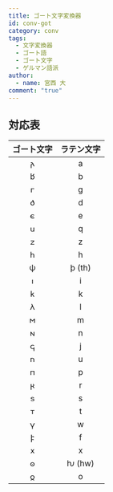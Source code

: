 ```yaml
---
title: ゴート文字変換器
id: conv-got
category: conv
tags:
  - 文字変換器
  - ゴート語
  - ゴート文字
  - ゲルマン語派
author:
  - name: 宮西 大
comment: "true"
---
```

<HLConverter src="/conv/got.tsv" />

## 対応表

|ゴート文字|ラテン文字|
|:---:|:---:|
|𐌰|a|
|𐌱|b|
|𐌲|g|
|𐌳|d|
|𐌴|e|
|𐌵|q|
|𐌶|z|
|𐌷|h|
|𐌸|þ (th)|
|𐌹|i|
|𐌺|k|
|𐌻|l|
|𐌼|m|
|𐌽|n|
|𐌾|j|
|𐌿|u|
|𐍀|p|
|𐍂|r|
|𐍃|s|
|𐍄|t|
|𐍅|w|
|𐍆|f|
|𐍇|x|
|𐍈|ƕ (hw)|
|𐍉|o|

